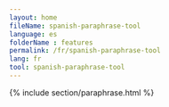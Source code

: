 ```yaml
---
layout: home
fileName: spanish-paraphrase-tool
language: es
folderName : features
permalink: /fr/spanish-paraphrase-tool
lang: fr
tool: spanish-paraphrase-tool
---
```

{% include section/paraphrase.html %}